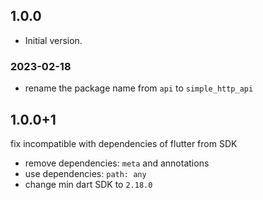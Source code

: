 ## 1.0.0

- Initial version.

### 2023-02-18

- rename the package name from `api` to `simple_http_api`

## 1.0.0+1

fix incompatible with dependencies of flutter from SDK

- remove dependencies: `meta` and annotations
- use dependencies: `path: any`
- change min dart SDK to `2.18.0`

